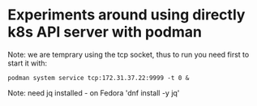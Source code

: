 # Experiments around using directly k8s API server with podman

Note: we are temprary using the tcp socket, thus to run you need first to start it with:

```
podman system service tcp:172.31.37.22:9999 -t 0 &
```

Note: need jq installed - on Fedora 'dnf install -y jq'

